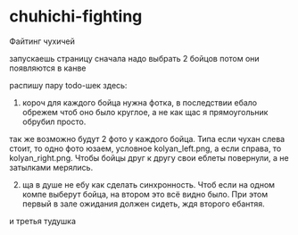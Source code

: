 # chuhichi-fighting
Файтинг чухичей

запускаешь страницу
сначала надо выбрать 2 бойцов
потом они появляются в канве

распишу пару todo-шек здесь:
1. короч для каждого бойца нужна фотка, в последствии ебало обрежем чтоб оно было круглое, а не как щас я прямоугольник обрубил просто.

так же возможно будут 2 фото у каждого бойца. Типа если чухан слева стоит, то одно фото юзаем, условное kolyan_left.png, а если справа, то kolyan_right.png. Чтобы бойцы друг к другу свои еблеты повернули, а не затылками мерялись.

2. ща в душе не ебу как сделать синхронность. Чтоб если на одном компе выберут бойца, на втором это всё видно было. При этом первый в зале ожидания должен сидеть, ждя второго ебантяя.

и третья тудушка
